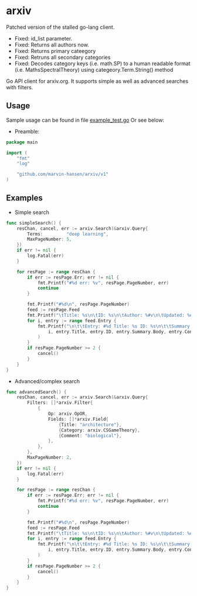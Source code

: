 # arxiv

Patched version of the stalled go-lang client. 
* Fixed: id_list parameter.
* Fixed: Returns all authors now. 
* Fixed: Returns primary cateegory
* Fixed: Retruns all secondary categories
* Fixed: Decodes category keys (i.e. math.SP) to a human readable format (i.e. MathsSpectralTheory) using categeory.Term.String() method


Go API client for arxiv.org. It supports simple as well as advanced searches with filters.


## Usage
Sample usage can be found in file [example_test.go](./example_test.go)
Or see below:
* Preamble:
```go
package main

import (
    "fmt"
    "log"

    "github.com/marvin-hansen/arxiv/v1"
)
```

## Examples
* Simple search
```go
func simpleSearch() {
	resChan, cancel, err := arxiv.Search(&arxiv.Query{
		Terms:         "deep learning",
		MaxPageNumber: 5,
	})
	if err != nil {
		log.Fatal(err)
	}

	for resPage := range resChan {
		if err := resPage.Err; err != nil {
			fmt.Printf("#%d err: %v", resPage.PageNumber, err)
			continue
		}

		fmt.Printf("#%d\n", resPage.PageNumber)
		feed := resPage.Feed
		fmt.Printf("\tTitle: %s\n\tID: %s\n\tAuthor: %#v\n\tUpdated: %#v\n", feed.Title, feed.ID, feed.Author, feed.Updated)
		for i, entry := range feed.Entry {
			fmt.Printf("\n\t\tEntry: #%d Title: %s ID: %s\n\t\tSummary: %s\n\t\tContent: %#v\n\t\tUpdated: %#v\n\t\tLinks: %#v\n",
				i, entry.Title, entry.ID, entry.Summary.Body, entry.Content, entry.Updated, entry.Link,
			)
		}
		if resPage.PageNumber >= 2 {
			cancel()
		}
	}
}
```

* Advanced/complex search
```go
func advancedSearch() {
	resChan, cancel, err := arxiv.Search(&arxiv.Query{
		Filters: []*arxiv.Filter{
			{
				Op: arxiv.OpOR,
				Fields: []*arxiv.Field{
					{Title: "architecture"},
					{Category: arxiv.CSGameTheory},
					{Comment: "biological"},
				},
			},
		},
		MaxPageNumber: 2,
	})
	if err != nil {
		log.Fatal(err)
	}

	for resPage := range resChan {
		if err := resPage.Err; err != nil {
			fmt.Printf("#%d err: %v", resPage.PageNumber, err)
			continue
		}

		fmt.Printf("#%d\n", resPage.PageNumber)
		feed := resPage.Feed
		fmt.Printf("\tTitle: %s\n\tID: %s\n\tAuthor: %#v\n\tUpdated: %#v\n", feed.Title, feed.ID, feed.Author, feed.Updated)
		for i, entry := range feed.Entry {
			fmt.Printf("\n\t\tEntry: #%d Title: %s ID: %s\n\t\tSummary: %s\n\t\tContent: %#v\n\t\tUpdated: %#v\n\t\tLinks: %#v\n",
				i, entry.Title, entry.ID, entry.Summary.Body, entry.Content, entry.Updated, entry.Link,
			)
		}
		if resPage.PageNumber >= 2 {
			cancel()
		}
	}
}
```
